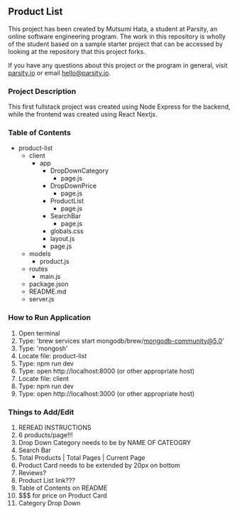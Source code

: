 ## Product List

This project has been created by Mutsumi Hata, a student at Parsity, an online software engineering program. The work in this repository is wholly of the student based on a sample starter project that can be accessed by looking at the repository that this project forks.

If you have any questions about this project or the program in general, visit [parsity.io](https://parsity.io/) or email hello@parsity.io.

### Project Description

This first fullstack project was created using Node Express for the backend, while the frontend was created using React Nextjs.

### Table of Contents

- product-list
  - client
    - app
      - DropDownCategory
        - page.js
      - DropDownPrice
        - page.js
      - ProductList
        - page.js
      - SearchBar
        - page.js
      - globals.css
      - layout.js
      - page.js
  - models
    - product.js
  - routes
    - main.js
  - package.json
  - README.md
  - server.js

### How to Run Application

1. Open terminal
2. Type: 'brew services start mongodb/brew/mongodb-community@5.0'
3. Type: 'mongosh'
4. Locate file: product-list
5. Type: npm run dev
6. Type: open http://localhost:8000 (or other appropriate host)
7. Locate file: client
8. Type: npm run dev
9. Type: open http://localhost:3000 (or other appropriate host)

### Things to Add/Edit

1. REREAD INSTRUCTIONS
2. 6 products/page!!!
3. Drop Down Category needs to be by NAME OF CATEOGRY
4. Search Bar
5. Total Products | Total Pages | Current Page
6. Product Card needs to be extended by 20px on bottom
7. Reviews?
8. Product List link???
9. Table of Contents on README
10. $$$ for price on Product Card
11. Category Drop Down
